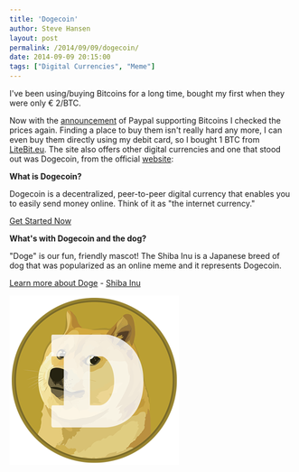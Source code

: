 ```yaml
---
title: 'Dogecoin'
author: Steve Hansen
layout: post
permalink: /2014/09/09/dogecoin/
date: 2014-09-09 20:15:00
tags: ["Digital Currencies", "Meme"]
---
```

I've been using/buying Bitcoins for a long time, bought my first when they were only € 2/BTC.

Now with the [announcement](https://www.braintreepayments.com/blog/goodbye-passwords-one-touch-hello-bitcoin) of Paypal supporting Bitcoins I checked the prices again.
Finding a place to buy them isn't really hard any more, I can even buy them directly using my debit card, so I bought 1 BTC from [LiteBit.eu](https://litebit.eu/registration/nl/32748M8myk/).
The site also offers other digital currencies and one that stood out was Dogecoin, from the official [website](http://dogecoin.com/):

**What is Dogecoin?**

Dogecoin is a decentralized, peer-to-peer digital currency that enables you to easily send money online. Think of it as "the internet currency."

[Get Started Now](http://dogecoin.com/getting-started)

**What's with Dogecoin and the dog?**

"Doge" is our fun, friendly mascot! The Shiba Inu is a Japanese breed of dog that was popularized as an online meme and it represents Dogecoin.

[Learn more about Doge](http://knowyourmeme.com/memes/doge) - [Shiba Inu](http://en.wikipedia.org/wiki/Shiba_Inu)

![Dogecoin](/images/dogecoin-300.png)